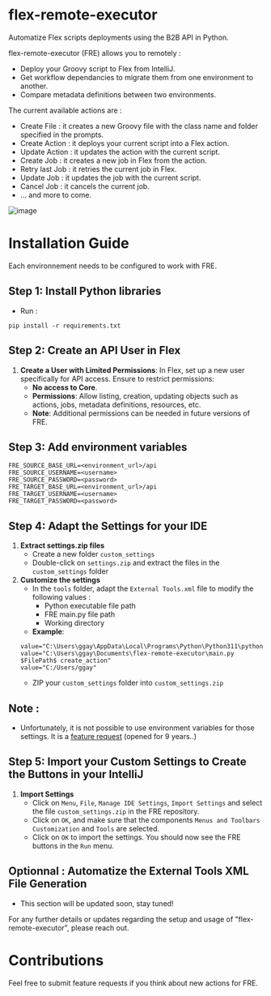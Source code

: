 # flex-remote-executor
Automatize Flex scripts deployments using the B2B API in Python.

flex-remote-executor (FRE) allows you to remotely :
   - Deploy your Groovy script to Flex from IntelliJ.
   - Get workflow dependancies to migrate them from one environment to another.
   - Compare metadata definitions between two environments.

The current available actions are :
   - Create File : it creates a new Groovy file with the class name and folder specified in the prompts.
   - Create Action : it deploys your current script into a Flex action.
   - Update Action : it updates the action with the current script.
   - Create Job : it creates a new job in Flex from the action.
   - Retry last Job : it retries the current job in Flex.
   - Update Job : it updates the job with the current script.
   - Cancel Job : it cancels the current job.
   - ... and more to come. 

![image](https://github.com/guillaumegay13/flex-remote-executor/assets/141296636/61eb8b3b-96c3-4d7e-bc43-266749b41f9d)

# Installation Guide

Each environnement needs to be configured to work with FRE.

## Step 1: Install Python libraries
   - Run :
   ```
   pip install -r requirements.txt
   ```

## Step 2: Create an API User in Flex
1. **Create a User with Limited Permissions**: In Flex, set up a new user specifically for API access. Ensure to restrict permissions:
   - **No access to Core**.
   - **Permissions**: Allow listing, creation, updating objects such as actions, jobs, metadata definitions, resources, etc.
   - **Note**: Additional permissions can be needed in future versions of FRE.

## Step 3: Add environment variables

   ```
   FRE_SOURCE_BASE_URL=<environment_url>/api
   FRE_SOURCE_USERNAME=<username>
   FRE_SOURCE_PASSWORD=<password>
   FRE_TARGET_BASE_URL=<environment_url>/api
   FRE_TARGET_USERNAME=<username>
   FRE_TARGET_PASSWORD=<password>
   ```

## Step 4: Adapt the Settings for your IDE
1. **Extract settings.zip files**
    - Create a new folder `custom_settings`
    - Double-click on `settings.zip` and extract the files in the `custom_settings` folder
2. **Customize the settings**
    - In the `tools` folder, adapt the `External Tools.xml` file to modify the following values :
        - Python executable file path
        - FRE main.py file path
        - Working directory
    - **Example**:
    ```External Tools.xml
    value="C:\Users\ggay\AppData\Local\Programs\Python\Python311\python.exe"
    value="C:\Users\ggay\Documents\flex-remote-executor\main.py $FilePath$ create_action"
    value="C:/Users/ggay"
    ```
    - ZIP your `custom_settings` folder into `custom_settings.zip`

## Note :
   - Unfortunately, it is not possible to use environment variables for those settings. It is a [feature request](https://youtrack.jetbrains.com/issue/IDEA-14429) (opened for 9 years..)

## Step 5: Import your Custom Settings to Create the Buttons in your IntelliJ
1. **Import Settings**
    - Click on `Menu`, `File`, `Manage IDE Settings`, `Import Settings` and select the file `custom_settings.zip` in the FRE repository.
    - Click on `OK`, and make sure that the components `Menus and Toolbars Customization` and `Tools` are selected.
    - Click on `OK` to import the settings. You should now see the FRE buttons in the `Run` menu.

## Optionnal : Automatize the External Tools XML File Generation

   - This section will be updated soon, stay tuned!

For any further details or updates regarding the setup and usage of "flex-remote-executor", please reach out.

# Contributions

Feel free to submit feature requests if you think about new actions for FRE.